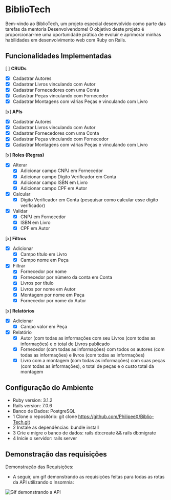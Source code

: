 # BiblioTech

Bem-vindo ao BiblioTech, um projeto especial desenvolvido como parte das tarefas da mentoria Desenvolvendome! O objetivo deste projeto é proporcionar-me uma oportunidade prática de evoluir e aprimorar minhas habilidades em desenvolvimento web com Ruby on Rails.


## Funcionalidades Implementadas

[ ] **CRUDs**
- [x] Cadastrar Autores
- [x] Cadastrar Livros vinculando com Autor
- [x] Cadastrar Fornecedores com uma Conta
- [x] Cadastrar Peças vinculando com Fornecedor
- [x] Cadastrar Montagens com várias Peças e vinculando com Livro

[x] **APIs**
- [x] Cadastrar Autores
- [x] Cadastrar Livros vinculando com Autor
- [x] Cadastrar Fornecedores com uma Conta
- [x] Cadastrar Peças vinculando com Fornecedor
- [x] Cadastrar Montagens com várias Peças e vinculando com Livro

[x] **Roles (Regras)**
- [x] Alterar
    - [x] Adicionar campo CNPJ em Fornecedor
    - [x] Adicionar campo Dígito Verificador em Conta
    - [x] Adicionar campo ISBN em Livro
    - [x] Adicionar campo CPF em Autor
- [x] Calcular
    - [x] Dígito Verificador em Conta (pesquisar como calcular esse dígito verificador)
- [x] Validar
    - [x] CNPJ em Fornecedor
    - [x] ISBN em Livro
    - [x] CPF em Autor

[x] **Filtros**
- [x] Adicionar
    - [x] Campo título em Livro
    - [x] Campo nome em Peça
- [x] Filtrar
    - [x] Fornecedor por nome
    - [x] Fornecedor por número da conta em Conta
    - [x] Livros por título
    - [x] Livros por nome em Autor
    - [x] Montagem por nome em Peça
    - [x] Fornecedor por nome do Autor

[x] **Relatórios**
- [x] Adicionar
    - [x] Campo valor em Peça
- [x] Relatório
    - [x] Autor (com todas as informações com seu Livros (com todas as informações) e o total de Livros publicado
    - [x] Fornecedor (com todas as informações) com todos os autores (com todas as informações) e livros (com todas as informações)
    - [x] Livro com a montagem (com todas as informações) com suas peças (com todas as informações), o total de peças e o custo total da montagem

## Configuração do Ambiente
- Ruby version: 3.1.2
- Rails version: 7.0.6
- Banco de Dados: PostgreSQL
- 1 Clone o repositório: git clone https://github.com/PhilipeeX/Biblio-Tech.git
- 2 Instale as dependências: bundle install
- 3 Crie e migre o banco de dados: rails db:create && rails db:migrate
- 4 Inicie o servidor: rails server

## Demonstração das requisições
Demonstração das Requisições:
- A seguir, um gif demonstrando as requisições feitas para todas as rotas da API utilizando o Insomnia:

![Gif demonstrando a API](https://github.com/PhilipeeX/Biblio-Tech/assets/85847179/5f5f0d65-956b-4d77-acfc-163bd5d02748)